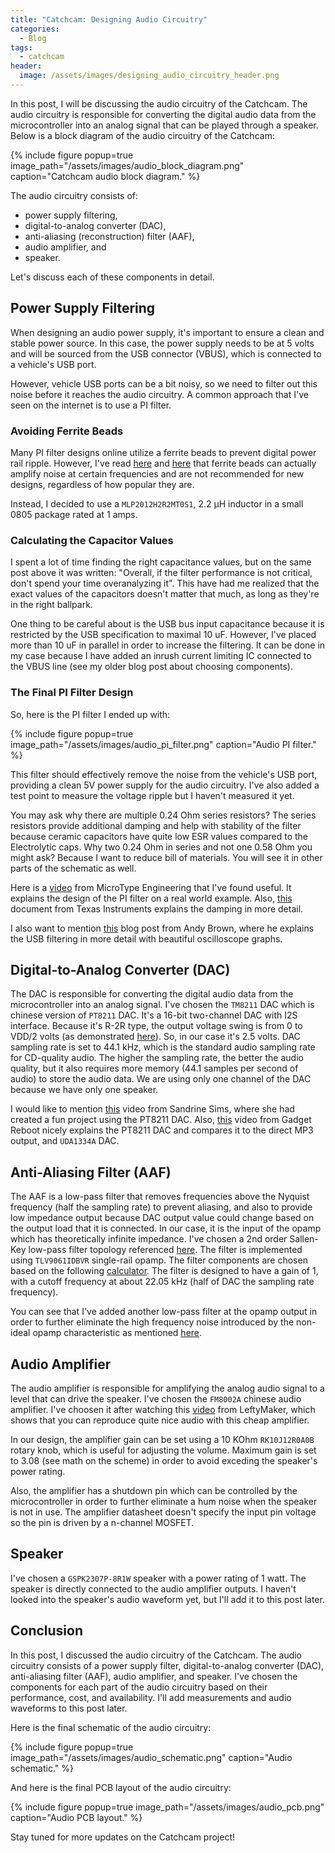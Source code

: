```yaml
---
title: "Catchcam: Designing Audio Circuitry"
categories:
  - Blog
tags:
  - catchcam
header:
  image: /assets/images/designing_audio_circuitry_header.png
---
```


In this post, I will be discussing the audio circuitry of the Catchcam. The audio circuitry is responsible for converting the digital audio data from the microcontroller into an analog signal that can be played through a speaker. Below is a block diagram of the audio circuitry of the Catchcam:

{% include figure popup=true image_path="/assets/images/audio_block_diagram.png" caption="Catchcam audio block diagram." %}

The audio circuitry consists of:

- power supply filtering,
- digital-to-analog converter (DAC),
- anti-aliasing (reconstruction) filter (AAF),
- audio amplifier, and
- speaker.

Let's discuss each of these components in detail.

## Power Supply Filtering

When designing an audio power supply, it's important to ensure a clean and stable power source. In this case, the power supply needs to be at 5 volts and will be sourced from the USB connector (VBUS), which is connected to a vehicle's USB port.

However, vehicle USB ports can be a bit noisy, so we need to filter out this noise before it reaches the audio circuitry. A common approach that I've seen on the internet is to use a PI filter.

### Avoiding Ferrite Beads

Many PI filter designs online utilize a ferrite beads to prevent digital power rail ripple. However, I've read [here](https://electronics.stackexchange.com/a/649064/428232) and [here](https://resources.altium.com/p/how-use-ferrite-bead-your-design-reduce-emi) that ferrite beads can actually amplify noise at certain frequencies and are not recommended for new designs, regardless of how popular they are.

Instead, I decided to use a `MLP2012H2R2MT0S1`, 2.2 μH inductor in a small 0805 package rated at 1 amps.

### Calculating the Capacitor Values

I spent a lot of time finding the right capacitance values, but on the same post above it was written: "Overall, if the filter performance is not critical, don't spend your time overanalyzing it". This have had me realized that the exact values of the capacitors doesn't matter that much, as long as they're in the right ballpark.

One thing to be careful about is the USB bus input capacitance because it is restricted by the USB specification to maximal 10 uF. However, I've placed more than 10 uF in parallel in order to increase the filtering. It can be done in my case because I have added an inrush current limiting IC connected to the VBUS line (see my older blog post about choosing components).

### The Final PI Filter Design

So, here is the PI filter I ended up with:

{% include figure popup=true image_path="/assets/images/audio_pi_filter.png" caption="Audio PI filter." %}

This filter should effectively remove the noise from the vehicle's USB port, providing a clean 5V power supply for the audio circuitry. I've also added a test point to measure the voltage ripple but I haven't measured it yet.

You may ask why there are multiple 0.24 Ohm series resistors? The series resistors provide additional damping and help with stability of the filter because ceramic capacitors have quite low ESR values compared to the Electrolytic caps. Why two 0.24 Ohm in series and not one 0.58 Ohm you might ask? Because I want to reduce bill of materials. You will see it in other parts of the schematic as well.

Here is a [video](https://www.youtube.com/watch?v=ylfaaEp9iMo) from MicroType Engineering that I've found useful. It explains the design of the PI filter on a real world example. Also, [this](https://www.ti.com/lit/an/snva538/snva538.pdf) document from Texas Instruments explains the damping in more detail.

I also want to mention [this](https://andybrown.me.uk/2015/07/24/usb-filtering/) blog post from Andy Brown, where he explains the USB filtering in more detail with beautiful oscilloscope graphs.

## Digital-to-Analog Converter (DAC)

The DAC is responsible for converting the digital audio data from the microcontroller into an analog signal. I've chosen the `TM8211` DAC which is chinese version of `PT8211` DAC. It's a 16-bit two-channel DAC with I2S interface. Because it's R-2R type, the output voltage swing is from 0 to VDD/2 volts (as demonstrated [here](http://rcvt.tu-sofia.bg/ICEST2006_71.pdf)). So, in our case it's 2.5 volts. DAC sampling rate is set to 44.1 kHz, which is the standard audio sampling rate for CD-quality audio. The higher the sampling rate, the better the audio quality, but it also requires more memory (44.1 samples per second of audio) to store the audio data. We are using only one channel of the DAC because we have only one speaker.

I would like to mention [this](https://www.youtube.com/watch?v=d80DxAXqH4E) video from Sandrine Sims, where she had created a fun project using the PT8211 DAC. Also, [this](https://www.youtube.com/watch?v=HQVSznvnHh8) video from Gadget Reboot nicely explains the PT8211 DAC and compares it to the direct MP3 output, and `UDA1334A` DAC.

## Anti-Aliasing Filter (AAF)

The AAF is a low-pass filter that removes frequencies above the Nyquist frequency (half the sampling rate) to prevent aliasing, and also to provide low impedance output because DAC output value could change based on the output load that it is connected. In our case, it is the input of the opamp which has theoretically infinite impedance. I've chosen a 2nd order Sallen-Key low-pass filter topology referenced [here](https://www.ti.com/lit/an/sboa226/sboa226.pdf). The filter is implemented using `TLV9061IDBVR` single-rail opamp. The filter components are chosen based on the following [calculator](http://sim.okawa-denshi.jp/en/OPstool.php). The filter is designed to have a gain of 1, with a cutoff frequency at about 22.05 kHz (half of DAC the sampling rate frequency).

You can see that I've added another low-pass filter at the opamp output in order to further eliminate the high frequency noise introduced by the non-ideal opamp characteristic as mentioned [here](https://www.ti.com/lit/an/sloa049d/sloa049d.pdf).

## Audio Amplifier

The audio amplifier is responsible for amplifying the analog audio signal to a level that can drive the speaker. I've chosen the `FM8002A` chinese audio amplifier. I've choosen it after watching this [video](https://www.youtube.com/watch?v=I4WP1u4hwpw) from LeftyMaker, which shows that you can reproduce quite nice audio with this cheap amplifier.

In our design, the amplifier gain can be set using a 10 KOhm `RK10J12R0A0B` rotary knob, which is useful for adjusting the volume. Maximum gain is set to 3.08 (see math on the scheme) in order to avoid exceding the speaker's power rating.

Also, the amplifier has a shutdown pin which can be controlled by the microcontroller in order to further eliminate a hum noise when the speaker is not in use. The amplifier datasheet doesn't specify the input pin voltage so the pin is driven by a n-channel MOSFET.

## Speaker

I've chosen a `GSPK2307P-8R1W` speaker with a power rating of 1 watt. The speaker is directly connected to the audio amplifier outputs. I haven't looked into the speaker's audio waveform yet, but I'll add it to this post later.

## Conclusion

In this post, I discussed the audio circuitry of the Catchcam. The audio circuitry consists of a power supply filter, digital-to-analog converter (DAC), anti-aliasing filter (AAF), audio amplifier, and speaker. I've chosen the components for each part of the audio circuitry based on their performance, cost, and availability. I'll add measurements and audio waveforms to this post later.

Here is the final schematic of the audio circuitry:

{% include figure popup=true image_path="/assets/images/audio_schematic.png" caption="Audio schematic." %}

And here is the final PCB layout of the audio circuitry:

{% include figure popup=true image_path="/assets/images/audio_pcb.png" caption="Audio PCB layout." %}

Stay tuned for more updates on the Catchcam project!
